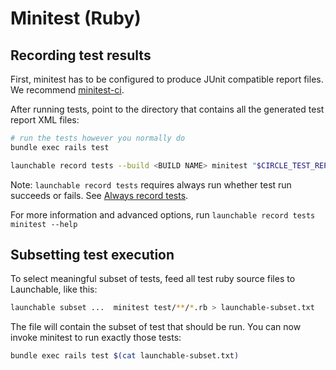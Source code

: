 # Minitest \(Ruby\)

## Recording test results

First, minitest has to be configured to produce JUnit compatible report files. We recommend [minitest-ci](https://github.com/circleci/minitest-ci).

After running tests, point to the directory that contains all the generated test report XML files:

```bash
# run the tests however you normally do
bundle exec rails test

launchable record tests --build <BUILD NAME> minitest "$CIRCLE_TEST_REPORTS/reports"
```

Note: `launchable record tests` requires always run whether test run succeeds or fails. See [Always record tests](../resources/always-run.md).

For more information and advanced options, run `launchable record tests minitest --help`

## Subsetting test execution

To select meaningful subset of tests, feed all test ruby source files to Launchable, like this:

```bash
launchable subset ...  minitest test/**/*.rb > launchable-subset.txt
```

The file will contain the subset of test that should be run. You can now invoke minitest to run exactly those tests:

```bash
bundle exec rails test $(cat launchable-subset.txt)
```

